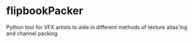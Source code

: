 # flipbookPacker
Python tool for VFX artists to aide in different methods of texture atlas'ing and channel packing
